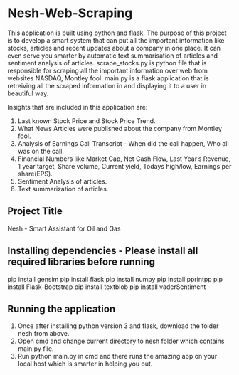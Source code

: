 # Nesh-Web-Scraping
This application is built using python and flask. The purpose of this project is to develop a smart system that can put all the important 
information like stocks, articles and recent updates about a company in one place. It can even serve you smarter by automatic text summarisation of articles and sentiment analysis of articles.  scrape_stocks.py is python file that is responsible for scraping all the important information over web from websites NASDAQ, Montley fool. main.py is a flask application that is retreiving all the scraped information in and displaying it to a user in beautiful way.

Insights that are included in this application are:
1) Last known Stock Price and Stock Price Trend.
2) What News Articles were published about the company from Montley fool. 
3) Analysis of Earnings Call Transcript - When did the call happen, Who all was on the call.
4) Financial Numbers like Market Cap, Net Cash Flow, Last Year’s Revenue, 1 year target, Share volume, Current yield, Todays high/low, Earnings per share(EPS).
5) Sentiment Analysis of articles.
6) Text summarization of articles.

## Project Title
Nesh - Smart Assistant for Oil and Gas

## Installing dependencies - Please install all required libraries before running
pip install gensim
pip install flask
pip install numpy
pip install pprintpp
pip install Flask-Bootstrap
pip install textblob
pip install vaderSentiment

## Running the application
1) Once after installing python version 3 and flask, download the folder nesh from above.
2) Open cmd and change current directory to nesh folder which contains main.py file.
3) Run python main.py in cmd and there runs the amazing app on your local host which is smarter in helping you out.

